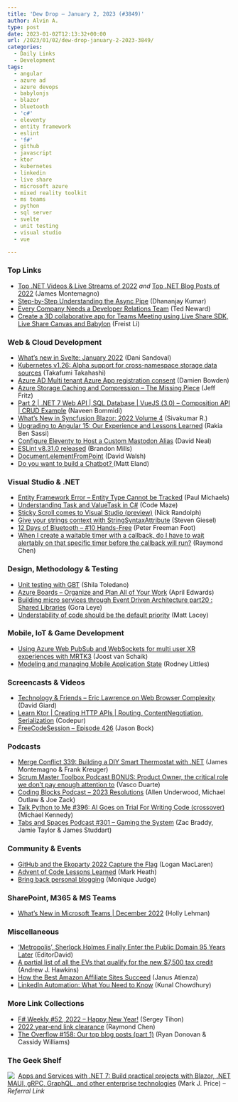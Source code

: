 ```yaml
---
title: 'Dew Drop – January 2, 2023 (#3849)'
author: Alvin A.
type: post
date: 2023-01-02T12:13:32+00:00
url: /2023/01/02/dew-drop-january-2-2023-3849/
categories:
  - Daily Links
  - Development
tags:
  - angular
  - azure ad
  - azure devops
  - babylonjs
  - blazor
  - bluetooth
  - 'c#'
  - eleventy
  - entity framework
  - eslint
  - 'f#'
  - github
  - javascript
  - ktor
  - kubernetes
  - linkedin
  - live share
  - microsoft azure
  - mixed reality toolkit
  - ms teams
  - python
  - sql server
  - svelte
  - unit testing
  - visual studio
  - vue

---
```

### <a name="top"></a>Top Links

  * <a href="https://devblogs.microsoft.com/dotnet/top-dotnet-videos-live-streams-of-2022/" target="_blank" rel="noopener">Top .NET Videos & Live Streams of 2022</a> _and_ <a href="https://devblogs.microsoft.com/dotnet/top-dotnet-blog-posts-of-2022/" target="_blank" rel="noopener">Top .NET Blog Posts of 2022</a> (James Montemagno)
  * <a href="https://debugmode.net/2022/12/31/17170/" target="_blank" rel="noopener">Step-by-Step Understanding the Async Pipe</a> (Dhananjay Kumar)
  * <a href="http://blogs.newardassociates.com/blog/2022/devrel-for-all-companies.html" target="_blank" rel="noopener">Every Company Needs a Developer Relations Team</a> (Ted Neward)
  * <a href="https://techcommunity.microsoft.com/t5/modern-work-app-consult-blog/create-a-3d-collaborative-app-for-teams-meeting-using-live-share/ba-p/3703893" target="_blank" rel="noopener">Create a 3D collaborative app for Teams Meeting using Live Share SDK, Live Share Canvas and Babylon</a> (Freist Li)



### <a name="web"></a>Web & Cloud Development

  * <a href="https://svelte.dev/blog/whats-new-in-svelte-january-2023" target="_blank" rel="noopener">What&#8217;s new in Svelte: January 2022</a> (Dani Sandoval)
  * <a href="https://kubernetes.io/blog/2023/01/02/cross-namespace-data-sources-alpha/" target="_blank" rel="noopener">Kubernetes v1.26: Alpha support for cross-namespace storage data sources</a> (Takafumi Takahashi)
  * <a href="https://damienbod.com/2023/01/02/azure-ad-multi-tenant-azure-app-registration-consent/" target="_blank" rel="noopener">Azure AD Multi tenant Azure App registration consent</a> (Damien Bowden)
  * <a href="https://jeffreyfritz.com/2022/12/azure-storage-caching-and-compression-the-missing-piece/" target="_blank" rel="noopener">Azure Storage Caching and Compression – The Missing Piece</a> (Jeff Fritz)
  * <a href="https://www.learmoreseekmore.com/2022/12/part2-dotnet7-webapi-sql-database-vuejs3-composition-api-crud-example.html" target="_blank" rel="noopener">Part 2 | .NET 7 Web API | SQL Database | VueJS (3.0) &#8211; Composition API | CRUD Example</a> (Naveen Bommidi)
  * <a href="https://www.syncfusion.com/blogs/post/whats-new-in-syncfusion-blazor-2022-volume-4.aspx?utm_source=alvinashcraft&utm_medium=email&utm_campaign=alvinashcraft_blog_edmjan23" target="_blank" rel="noopener">What’s New in Syncfusion Blazor: 2022 Volume 4</a> (Sivakumar R.)
  * <a href="https://levelup.gitconnected.com/angular-upgrade-26d331837012" target="_blank" rel="noopener">Upgrading to Angular 15: Our Experience and Lessons Learned</a> (Rakia Ben Sassi)
  * <a href="https://reverentgeek.com/configure-eleventy-to-host-a-custom-mastodon-alias/" target="_blank" rel="noopener">Configure Eleventy to Host a Custom Mastodon Alias</a> (David Neal)
  * <a href="https://eslint.org/blog/2022/12/eslint-v8.31.0-released/" target="_blank" rel="noopener">ESLint v8.31.0 released</a> (Brandon Mills)
  * <a href="https://davidwalsh.name/document-elementfrompoint" target="_blank" rel="noopener">Document.elementFromPoint</a> (David Walsh)
  *  <a href="https://accessibleai.dev/post/do_you_want_to_build_a_chatbot/" target="_blank" rel="noopener">Do you want to build a Chatbot? </a> (Matt Eland)



### <a name="dotnet"></a>Visual Studio & .NET

  * <a href="https://pmichaels.net/entity-framework-error-cannot-be-tracked/entity-framework-cannot-be-tracked/" target="_blank" rel="noopener">Entity Framework Error &#8211; Entity Type Cannot be Tracked</a> (Paul Michaels)
  * <a href="https://code-maze.com/csharp-task-and-valuetask/" target="_blank" rel="noopener">Understanding Task and ValueTask in C#</a> (Code Maze)
  * <a href="https://nicksnettravels.builttoroam.com/sticky-scroll/" target="_blank" rel="noopener">Sticky Scroll comes to Visual Studio (preview)</a> (Nick Randolph)
  * <a href="https://steven-giesel.com/blogPost/d2b2fc18-ca4c-4879-b87f-a1d36f435805" target="_blank" rel="noopener">Give your strings context with StringSyntaxAttribute</a> (Steven Giesel)
  * <a href="https://inthehand.com/2022/12/30/12-days-of-bluetooth-10-hands-free/" target="_blank" rel="noopener">12 Days of Bluetooth – #10 Hands-Free</a> (Peter Freeman Foot)
  * <a href="https://devblogs.microsoft.com/oldnewthing/20221230-00/?p=107625" target="_blank" rel="noopener">When I create a waitable timer with a callback, do I have to wait alertably on that specific timer before the callback will run?</a> (Raymond Chen)



### <a name="design"></a>Design, Methodology & Testing

  * <a href="https://www.typemock.com/unit-testing-with-gbt/" target="_blank" rel="noopener">Unit testing with GBT</a> (Shila Toledano)
  * <a href="https://techcommunity.microsoft.com/t5/itops-talk-blog/azure-boards-organize-and-plan-all-of-your-work/ba-p/3706187" target="_blank" rel="noopener">Azure Boards – Organize and Plan All of Your Work</a> (April Edwards)
  * <a href="https://logcorner.com/building-micro-services-through-event-driven-architecture-part20-shared-libraries/" target="_blank" rel="noopener">Building micro services through Event Driven Architecture part20 : Shared Libraries</a> (Gora Leye)
  * <a href="https://www.mrlacey.com/2022/12/understability-of-code-should-be.html" target="_blank" rel="noopener">Understability of code should be the default priority</a> (Matt Lacey)



### <a name="mobile"></a>Mobile, IoT & Game Development

  * <a href="https://localjoost.github.io/Using-Azure-Web-PubSub-and-WebSockets-for-multi-user-XR-experiences-with-MRTK3/" target="_blank" rel="noopener">Using Azure Web PubSub and WebSockets for multi user XR experiences with MRTK3</a> (Joost van Schaik)
  * <a href="https://rodneylittlesii.com//posts/topic/modeling-mobile-application-state" target="_blank" rel="noopener">Modeling and managing Mobile Application State</a> (Rodney Littles)



### <a name="videos"></a>Screencasts & Videos

  * <a href="https://davidgiard.com/eric-lawrence-on-web-browser-complexity" target="_blank" rel="noopener">Technology & Friends &#8211; Eric Lawrence on Web Browser Complexity</a> (David Giard)
  * <a href="http://www.youtube.com/watch?v=h8cywwkAuIg" target="_blank" rel="noopener">Learn Ktor | Creating HTTP APIs | Routing, ContentNegotiation, Serialization</a> (Codepur)
  * <a href="http://www.youtube.com/watch?v=gONBDrLSXJY" target="_blank" rel="noopener">FreeCodeSession &#8211; Episode 426</a> (Jason Bock)



### <a name="podcasts"></a>Podcasts

  * <a href="http://www.mergeconflict.fm/339" target="_blank" rel="noopener">Merge Conflict 339: Building a DIY Smart Thermostat with .NET</a> (James Montemagno & Frank Kreuger)
  * <a href="https://scrummastertoolbox.libsyn.com/bonus-product-owner-the-critical-role-we-dont-pay-enough-attention-to" target="_blank" rel="noopener">Scrum Master Toolbox Podcast BONUS: Product Owner, the critical role we don&#8217;t pay enough attention to</a> (Vasco Duarte)
  * <a href="https://www.codingblocks.net/podcast/2023-resolutions/" target="_blank" rel="noopener">Coding Blocks Podcast &#8211; 2023 Resolutions</a> (Allen Underwood, Michael Outlaw & Joe Zack)
  * <a href="https://talkpython.fm/episodes/show/396/ai-goes-on-trial-for-writing-code-crossover" target="_blank" rel="noopener">Talk Python to Me #396: AI Goes on Trial For Writing Code (crossover)</a> (Michael Kennedy)
  * <a href="https://tabsandspaces.libsyn.com/301-gaming-the-system" target="_blank" rel="noopener">Tabs and Spaces Podcast #301 &#8211; Gaming the System</a> (Zac Braddy, Jamie Taylor & James Studdart)



### <a name="events"></a>Community & Events

  * <a href="https://github.blog/2022-12-30-github-and-the-ekoparty-2022-capture-the-flag/" target="_blank" rel="noopener">GitHub and the Ekoparty 2022 Capture the Flag</a> (Logan MacLaren)
  * <a href="https://markheath.net/post/advent-of-code-2022-lessons-learned" target="_blank" rel="noopener">Advent of Code Lessons Learned</a> (Mark Heath)
  * <a href="https://www.theverge.com/23513418/bring-back-personal-blogging" target="_blank" rel="noopener">Bring back personal blogging</a> (Monique Judge)



### <a name="sp"></a>SharePoint, M365 & MS Teams

  * <a href="https://techcommunity.microsoft.com/t5/microsoft-teams-blog/what-s-new-in-microsoft-teams-december-2022/ba-p/3705731" target="_blank" rel="noopener">What’s New in Microsoft Teams | December 2022</a> (Holly Lehman)



### <a name="misc"></a>Miscellaneous

  * <a href="https://news.slashdot.org/story/23/01/01/2356232/metropolis-sherlock-holmes-finally-enter-the-public-domain-95-years-later?utm_source=rss1.0mainlinkanon&utm_medium=feed" target="_blank" rel="noopener">&#8216;Metropolis&#8217;, Sherlock Holmes Finally Enter the Public Domain 95 Years Later</a> (EditorDavid)
  * <a href="https://www.theverge.com/2023/1/1/23534707/ev-tax-credit-eligible-vehicle-list-tesla-chevy-cadillac-vw" target="_blank" rel="noopener">A partial list of all the EVs that qualify for the new $7,500 tax credit</a> (Andrew J. Hawkins)
  * <a href="https://learningjquery.com/2022/12/how-the-best-amazon-affiliate-sites-succeed" target="_blank" rel="noopener">How the Best Amazon Affiliate Sites Succeed</a> (Janus Atienza)
  * <a href="https://www.kunal-chowdhury.com/2022/12/linkedin-automation.html" target="_blank" rel="noopener">LinkedIn Automation: What You Need to Know</a> (Kunal Chowdhury)



### <a name="links"></a>More Link Collections

  * <a href="https://sergeytihon.com/2022/12/31/f-weekly-52-2022-happy-new-year/" target="_blank" rel="noopener">F# Weekly #52, 2022 – Happy New Year!</a> (Sergey Tihon)
  * <a href="https://devblogs.microsoft.com/oldnewthing/20221230-01/?p=107629" target="_blank" rel="noopener">2022 year-end link clearance</a> (Raymond Chen)
  * <a href="https://stackoverflow.blog/2022/12/30/the-overflow-158-our-top-blog-posts-part-1/" target="_blank" rel="noopener">The Overflow #158: Our top blog posts (part 1)</a> (Ryan Donovan & Cassidy Williams)



### <a name="shelf"></a>The Geek Shelf

<a href="https://www.amazon.com/dp/1801813434/?tag=amavin-20" target="_blank" rel="noopener"><img decoding="async" align="left" style="margin: 0px 4px 0px 0px; border: 0px currentcolor; border-image: none; float: left; display: inline; background-image: none;" src="https://m.media-amazon.com/images/W/WEBP_402378-T1/images/I/41zOtgdWp1L._SS135_.jpg" border="0" /></a>&nbsp;<a href="https://www.amazon.com/dp/1801813434/?tag=amavin-20" target="_blank" rel="noopener">Apps and Services with .NET 7: Build practical projects with Blazor, .NET MAUI, gRPC, GraphQL, and other enterprise technologies</a> (Mark J. Price) _&#8211; Referral Link_